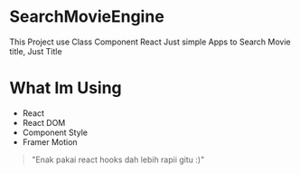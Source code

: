 # SearchMovieEngine
This Project use Class Component React
Just simple Apps to Search Movie title, Just Title

# What Im Using
- React
- React DOM
- Component Style
- Framer Motion

>"Enak pakai react hooks dah lebih rapii gitu :)" 
